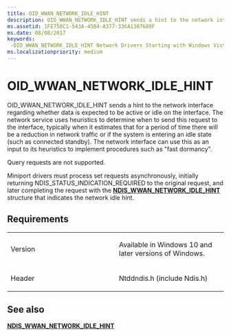 ```yaml
---
title: OID_WWAN_NETWORK_IDLE_HINT
description: OID_WWAN_NETWORK_IDLE_HINT sends a hint to the network interface regarding whether data is expected to be active or idle on the interface.
ms.assetid: 1FE758C1-543A-45B4-A377-336A1307689F
ms.date: 08/08/2017
keywords: 
 -OID_WWAN_NETWORK_IDLE_HINT Network Drivers Starting with Windows Vista
ms.localizationpriority: medium
---
```


# OID\_WWAN\_NETWORK\_IDLE\_HINT


OID\_WWAN\_NETWORK\_IDLE\_HINT sends a hint to the network interface regarding whether data is expected to be active or idle on the interface. The network service uses heuristics to determine when to send this request to the interface, typically when it estimates that for a period of time there will be a reduction in network traffic or if the system is entering an idle state (such as connected standby). The network interface can use this as an input to its heuristics to implement procedures such as "fast dormancy".

Query requests are not supported.

Miniport drivers must process set requests asynchronously, initially returning NDIS\_STATUS\_INDICATION\_REQUIRED to the original request, and later completing the request with the [**NDIS\_WWAN\_NETWORK\_IDLE\_HINT**](https://msdn.microsoft.com/library/windows/hardware/dn931088) structure that indicates the network idle hint.

Requirements
------------

<table>
<colgroup>
<col width="50%" />
<col width="50%" />
</colgroup>
<tbody>
<tr class="odd">
<td><p>Version</p></td>
<td><p>Available in Windows 10 and later versions of Windows.</p></td>
</tr>
<tr class="even">
<td><p>Header</p></td>
<td>Ntddndis.h (include Ndis.h)</td>
</tr>
</tbody>
</table>

## See also


[**NDIS\_WWAN\_NETWORK\_IDLE\_HINT**](https://msdn.microsoft.com/library/windows/hardware/dn931088)

 

 





